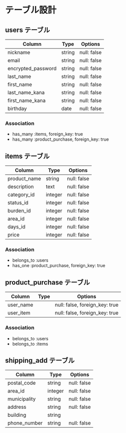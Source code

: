 # テーブル設計

## users テーブル

| Column             | Type   | Options     |
| ------------------ | ------ | ----------- |
| nickname           | string | null: false |
| email              | string | null: false |
| encrypted_password | string | null: false |
| last_name          | string | null: false |
| first_name         | string | null: false |
| last_name_kana     | string | null: false |
| first_name_kana    | string | null: false |
| birthday           | date   | null: false |

### Association

- has_many :items, foreign_key: true
- has_many :product_purchase, foreign_key: true

## items テーブル

| Column          | Type          | Options     |
| --------------- | ------------- | ----------- |
| product_name    | string        | null: false |
| description     | text          | null: false |
| category_id     | integer       | null: false |
| status_id       | integer       | null: false |
| burden_id       | integer       | null: false |
| area_id         | integer       | null: false |
| days_id         | integer       | null: false |
| price           | integer       | null: false |

### Association

- belongs_to :users
- has_one    :product_purchase, foreign_key: true

## product_purchase テーブル

| Column           | Type          | Options                        |
| ---------------- | ------------- | ------------------------------ |
| user_name        |               | null: false, foreign_key: true |
| user_item        |               | null: false, foreign_key: true |

### Association

- belongs_to :users
- belongs_to :items

## shipping_add テーブル

| Column           | Type          | Options     |
| ---------------- | ------------- | ----------- |
| postal_code      | string        | null: false |
| area_id          | integer       | null: false |
| municipality     | string        | null: false |
| address          | string        | null: false |
| building         | string        |             |
| phone_number     | string        | null: false |
